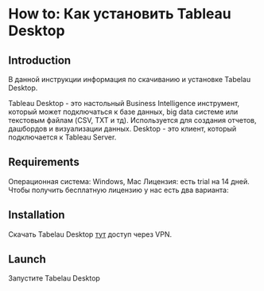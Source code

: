# How to: Как установить Tableau Desktop

## Introduction
В данной инструкции информация по скачиванию и установке Tabelau Desktop.

Tableau Desktop - это настольный Business Intelligence инструмент, который может подключаться к базе данных, big data системе или текстовым файлам (CSV, TXT и тд). Используется для создания отчетов, дашбордов и визуализации данных. Desktop - это клиент, который подключается к Tableau Server.

## Requirements
Операционная система: Windows, Mac
Лицензия: есть trial на 14 дней. Чтобы получить бесплатную лицензию у нас есть два варианта:

## Installation
Скачать Tabelau Desktop [тут](https://www.tableau.com/products/desktop/download) доступ через VPN.

## Launch
Запустите Tabelau Desktop
